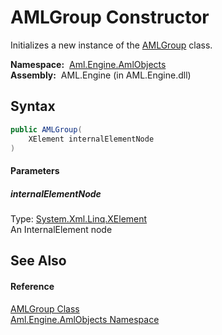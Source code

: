 AMLGroup Constructor
====================
Initializes a new instance of the [AMLGroup][1] class.

  **Namespace:**  [Aml.Engine.AmlObjects][2]  
  **Assembly:**  AML.Engine (in AML.Engine.dll)

Syntax
------

```csharp
public AMLGroup(
	XElement internalElementNode
)
```

#### Parameters

##### *internalElementNode*
Type: [System.Xml.Linq.XElement][3]  
 An InternalElement node


See Also
--------

#### Reference
[AMLGroup Class][1]  
[Aml.Engine.AmlObjects Namespace][2]  

[1]: README.md
[2]: ../README.md
[3]: https://docs.microsoft.com/dotnet/api/system.xml.linq.xelement
[4]: https://www.automationml.org
[5]: ../../icons/logoShade.png
